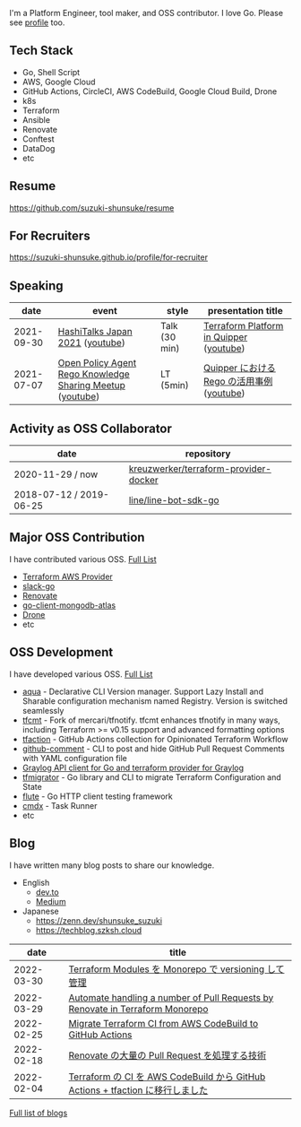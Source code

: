 I'm a Platform Engineer, tool maker, and OSS contributor. I love Go. Please see [profile](https://suzuki-shunsuke.github.io/profile/) too.

## Tech Stack

* Go, Shell Script
* AWS, Google Cloud
* GitHub Actions, CircleCI, AWS CodeBuild, Google Cloud Build, Drone
* k8s
* Terraform
* Ansible
* Renovate
* Conftest
* DataDog
* etc

## Resume

https://github.com/suzuki-shunsuke/resume

## For Recruiters

https://suzuki-shunsuke.github.io/profile/for-recruiter

## Speaking

date | event | style | presentation title
--- | --- | --- | ---
2021-09-30 | [HashiTalks Japan 2021](https://events.hashicorp.com/hashitalksjapan) ([youtube](https://www.youtube.com/watch?v=Cl9S-uzkuLc)) | Talk (30 min) | [Terraform Platform in Quipper](https://speakerdeck.com/szksh/terraform-platform-in-quipper) ([youtube](https://www.youtube.com/watch?v=KpYwcwxnzbY))
2021-07-07 | [Open Policy Agent Rego Knowledge Sharing Meetup](https://mercari.connpass.com/event/211073/) ([youtube](https://youtu.be/0YpJhrz6L0A)) | LT (5min) | [Quipper における Rego の活用事例](https://gist.github.com/suzuki-shunsuke/9372337aa62a6f8394bb136582ec068e) ([youtube](https://youtu.be/0YpJhrz6L0A?t=870))

## Activity as OSS Collaborator

date | repository
--- | ---
2020-11-29 / now | [kreuzwerker/terraform-provider-docker](https://github.com/kreuzwerker/terraform-provider-docker)
2018-07-12 / 2019-06-25 | [line/line-bot-sdk-go](https://github.com/line/line-bot-sdk-go)

## Major OSS Contribution

I have contributed various OSS. [Full List](https://suzuki-shunsuke.github.io/profile/oss-contribution)

* [Terraform AWS Provider](https://github.com/hashicorp/terraform-provider-aws)
* [slack-go](https://github.com/slack-go/slack)
* [Renovate](https://github.com/renovatebot/renovate)
* [go-client-mongodb-atlas](https://github.com/mongodb/go-client-mongodb-atlas)
* [Drone](https://www.drone.io/)
* etc

## OSS Development

I have developed various OSS. [Full List](https://suzuki-shunsuke.github.io/profile/oss-development)

* [aqua](https://github.com/aquaproj/aqua) - Declarative CLI Version manager. Support Lazy Install and Sharable configuration mechanism named Registry. Version is switched seamlessly
* [tfcmt](https://github.com/suzuki-shunsuke/tfcmt) - Fork of mercari/tfnotify. tfcmt enhances tfnotify in many ways, including Terraform >= v0.15 support and advanced formatting options
* [tfaction](https://github.com/suzuki-shunsuke/tfaction) - GitHub Actions collection for Opinionated Terraform Workflow
* [github-comment](https://github.com/suzuki-shunsuke/github-comment) - CLI to post and hide GitHub Pull Request Comments with YAML configuration file
* [Graylog API client for Go and terraform provider for Graylog](https://github.com/suzuki-shunsuke/go-graylog)
* [tfmigrator](https://github.com/tfmigrator/cli) - Go library and CLI to migrate Terraform Configuration and State
* [flute](https://github.com/suzuki-shunsuke/flute) - Go HTTP client testing framework
* [cmdx](https://github.com/suzuki-shunsuke/cmdx) - Task Runner
* etc

## Blog

I have written many blog posts to share our knowledge.

* English
  * [dev.to](https://dev.to/suzukishunsuke)
  * [Medium](https://medium.com/@suzuki.shunsuke.1989)
* Japanese
  * https://zenn.dev/shunsuke_suzuki
  * https://techblog.szksh.cloud

date | title
--- | ---
2022-03-30 | [Terraform Modules を Monorepo で versioning して管理](https://blog.studysapuri.jp/entry/2022/03/30/080000)
2022-03-29 | [Automate handling a number of Pull Requests by Renovate in Terraform Monorepo](https://devs.quipper.com/2022/03/29/automate-handling-a-number-of-pull-requests-by-renovate-in-terraform-monorepo.html)
2022-02-25 | [Migrate Terraform CI from AWS CodeBuild to GitHub Actions](https://devs.quipper.com/2022/02/25/terraform-github-actions.html)
2022-02-18 | [Renovate の大量の Pull Request を処理する技術](https://blog.studysapuri.jp/entry/2022/02/18/080000)
2022-02-04 | [Terraform の CI を AWS CodeBuild から GitHub Actions + tfaction に移行しました](https://blog.studysapuri.jp/entry/2022/02/04/080000)

[Full list of blogs](https://suzuki-shunsuke.github.io/profile/blog)
